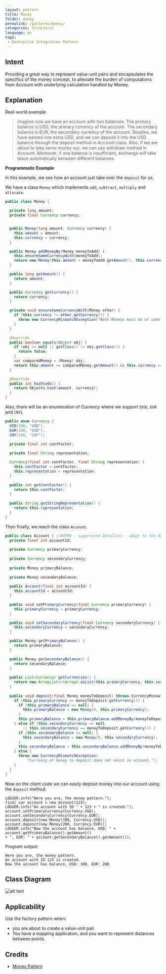```yaml
---
layout: pattern
title: Money
folder: money
permalink: /patterns/money/
categories: Structural
language: en
tags:
 - Enterprise Integration Pattern
---
```


## Intent

Providing a great way to represent value-unit pairs and encapsulates the specifics of the money concept,
to alleviate the burden of computations from Account with underlying calculation handled by Money.

## Explanation

Real-world example

> Imagine now we have an account with two balances. The primary balance is USD, the primary currency of the account.
> The secondary balance is EUR, the secondary currency of the account. Besides, we have earned one extra USD, and we can
> deposit it into the USD balance through the deposit method in Account class. Also, if we are about to take some money
> out, we can use withdraw method in Account. Moreover, if one balance is insufficient, exchange will take place
> automatically between different balances.


**Programmatic Example**

In this example, we see how an account just take over the `deposit` for us.

We have a class `Money` which implements `add`, `subtract`, `multiply` and `allocate`.

```java
public class Money {

  private long amount;
  private final Currency currency;


  public Money(long amount, Currency currency) {
    this.amount = amount;
    this.currency = currency;
  }

  public Money addMoneyBy(Money moneyToAdd) {
    this.ensureSameCurrencyWith(moneyToAdd);
    return new Money(this.amount + moneyToAdd.getAmount(), this.currency);
  }

  public long getAmount() {
    return amount;
  }

  public Currency getCurrency() {
    return currency;
  }

  private void ensureSameCurrencyWith(Money other) {
    if (this.currency != other.getCurrency()) {
      throw new CurrencyMismatchException("Both Moneys must be of same currency");
    }
  }

  @Override
  public boolean equals(Object obj) {
    if (obj == null || getClass() != obj.getClass()) {
      return false;
    }
    var comparedMoney = (Money) obj;
    return this.amount == comparedMoney.getAmount() && this.currency == comparedMoney.getCurrency();
  }

  @Override
  public int hashCode() {
    return Objects.hash(amount, currency);
  }
}
```

Also, there will be an enumeration of Currency where we support (`USD`, `EUR` and `CNY`).

```java
public enum Currency {
  USD(100, "USD"),
  EUR(100, "USD"),
  CNY(100, "CNY");
  
  private final int centFactor;

  private final String representation;

  Currency(final int centFactor, final String representation) {
    this.centFactor = centFactor;
    this.representation = representation;
  }

  public int getCentFactor() {
    return this.centFactor;
  }
  
  public String getStringRepresentation() {
    return this.representation;
  }
}
```

Then finally, we reach the class `Account`.

```java
public class Account { //NOPMD - suppressed DataClass - adapt to the design philosophy of this class
  private final int accountId;
  
  private Currency primaryCurrency;
  
  private Currency secondaryCurrency;
  
  private Money primaryBalance;
  
  private Money secondaryBalance;
  
  public Account(final int accountId) {
    this.accountId = accountId;
  }

  public void setPrimaryCurrency(final Currency primaryCurrency) {
    this.primaryCurrency = primaryCurrency;
  }

  public void setSecondaryCurrency(final Currency secondaryCurrency) {
    this.secondaryCurrency = secondaryCurrency;
  }

  public Money getPrimaryBalance() {
    return primaryBalance;
  }

  public Money getSecondaryBalance() {
    return secondaryBalance;
  }
  
  public List<Currency> getCurrencies() {
    return new ArrayList<>(Arrays.asList(this.primaryCurrency, this.secondaryCurrency));
  }
  
  public void deposit(final Money moneyToDeposit) throws CurrencyMismatchException {
    if (this.primaryCurrency == moneyToDeposit.getCurrency()) {
      if (this.primaryBalance == null) {
        this.primaryBalance = new Money(0, this.primaryCurrency);
      }
      this.primaryBalance = this.primaryBalance.addMoneyBy(moneyToDeposit);
    } else if (this.secondaryCurrency == null
        || this.secondaryCurrency == moneyToDeposit.getCurrency()) {
      if (this.secondaryBalance == null) {
        this.secondaryBalance = new Money(0, this.secondaryCurrency);
      }
      this.secondaryBalance = this.secondaryBalance.addMoneyBy(moneyToDeposit);
    } else {
      throw new CurrencyMismatchException(
          "Currency of money to deposit does not exist in account.");
    }
  }
}
```

Now on the client code we can easily deposit money into our account using the `deposit` method.

```
LOGGER.info("Here you are, the money pattern.");
final var account = new Account(123);
LOGGER.info("An account with ID " + 123 + " is created.");
account.setPrimaryCurrency(Currency.USD);
account.setSecondaryCurrency(Currency.EUR);
account.deposit(new Money(100, Currency.USD));
account.deposit(new Money(200, Currency.EUR));
LOGGER.info("Now the account has balance, USD: " + account.getPrimaryBalance().getAmount()
+ ", EUR: " + account.getSecondaryBalance().getAmount());
```

Program output:

```
Here you are, the money pattern.
An account with ID 123 is created.
Now the account has balance, USD: 100, EUR: 200
```

## Class Diagram

![alt text](E:\DOC\2022_Spring\CS304SoftwareEngineering\java-design-patterns\money\etc\money.urm.png "Money pattern class diagram")

## Applicability

Use the factory pattern when:

* you are about to create a value-unit pair.
* You have a mapping application, and you want to represent distances between points.

## Credits

* [Money Pattern](https://code.tutsplus.com/tutorials/money-pattern-the-right-way-to-represent-value-unit-pairs--net-35509)